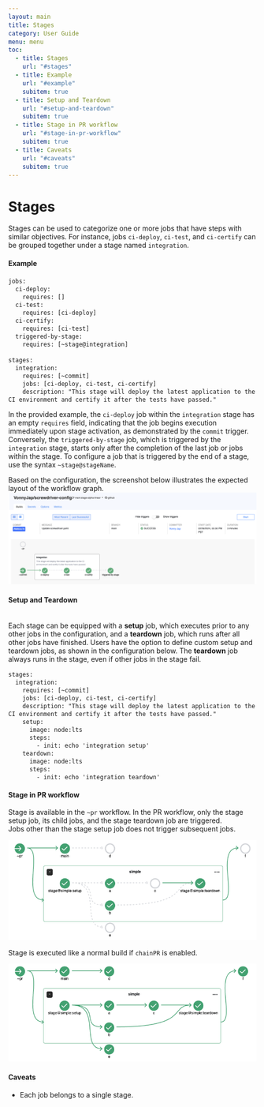 ```yaml
---
layout: main
title: Stages
category: User Guide
menu: menu
toc:
  - title: Stages
    url: "#stages"
  - title: Example
    url: "#example"
    subitem: true
  - title: Setup and Teardown
    url: "#setup-and-teardown"
    subitem: true
  - title: Stage in PR workflow
    url: "#stage-in-pr-workflow"
    subitem: true
  - title: Caveats
    url: "#caveats"
    subitem: true
---
```


# Stages

Stages can be used to categorize one or more jobs that have steps with similar objectives. For instance, jobs `ci-deploy`, `ci-test`, and `ci-certify` can be grouped together under a stage named `integration`.

#### Example

```
jobs:
  ci-deploy:
    requires: []
  ci-test:
    requires: [ci-deploy]
  ci-certify:
    requires: [ci-test]
  triggered-by-stage:
    requires: [~stage@integration]

stages:
  integration:
    requires: [~commit]
    jobs: [ci-deploy, ci-test, ci-certify]
    description: "This stage will deploy the latest application to the CI environment and certify it after the tests have passed."
```

In the provided example, the `ci-deploy` job within the `integration` stage has an empty `requires` field, indicating that the job begins execution immediately upon stage activation, as demonstrated by the `commit` trigger. Conversely, the `triggered-by-stage` job, which is triggered by the `integration` stage, starts only after the completion of the last job or jobs within the stage. To configure a job that is triggered by the end of a stage, use the syntax `~stage@stageName`.

Based on the configuration, the screenshot below illustrates the expected layout of the workflow graph.
![Basic Stages Graph](assets/pipeline_stages_basic.png)

#### Setup and Teardown

<br>Each stage can be equipped with a **setup** job, which executes prior to any other jobs in the configuration, and a **teardown** job, which runs after all other jobs have finished. Users have the option to define custom setup and teardown jobs, as shown in the configuration below. The **teardown** job always runs in the stage, even if other jobs in the stage fail.

```
stages:
  integration:
    requires: [~commit]
    jobs: [ci-deploy, ci-test, ci-certify]
    description: "This stage will deploy the latest application to the CI environment and certify it after the tests have passed."
    setup:
      image: node:lts
      steps:
        - init: echo 'integration setup'
    teardown:
      image: node:lts
      steps:
        - init: echo 'integration teardown'
```

#### Stage in PR workflow

Stage is available in the `~pr` workflow. In the PR workflow, only the stage setup job, its child jobs, and the stage teardown job are triggered.  
Jobs other than the stage setup job does not trigger subsequent jobs.

![PR Stages](../../user-guide/configuration/assets/pr-stages.png)

Stage is executed like a normal build if `chainPR` is enabled.

![Chain PR Stages](../../user-guide/configuration/assets/chain-pr-stages.png)

#### Caveats

- Each job belongs to a single stage.
